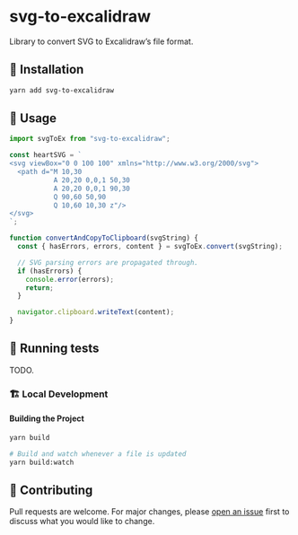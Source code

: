 # svg-to-excalidraw

Library to convert SVG to Excalidraw’s file format.

## :floppy_disk: Installation

```bash
yarn add svg-to-excalidraw
```

## :beginner: Usage

```typescript
import svgToEx from "svg-to-excalidraw";

const heartSVG = `
<svg viewBox="0 0 100 100" xmlns="http://www.w3.org/2000/svg">
  <path d="M 10,30
           A 20,20 0,0,1 50,30
           A 20,20 0,0,1 90,30
           Q 90,60 50,90
           Q 10,60 10,30 z"/>
</svg>
`;

function convertAndCopyToClipboard(svgString) {
  const { hasErrors, errors, content } = svgToEx.convert(svgString);

  // SVG parsing errors are propagated through.
  if (hasErrors) {
    console.error(errors);
    return;
  }

  navigator.clipboard.writeText(content);
}
```

## :game_die: Running tests

TODO.

### :building_construction: Local Development

#### Building the Project

```bash
yarn build

# Build and watch whenever a file is updated
yarn build:watch
```

## :busts_in_silhouette: Contributing

Pull requests are welcome. For major changes, please [open an issue](https://github.com/excalidraw/svg-to-excalidraw/issues) first to discuss what you would like to change.
